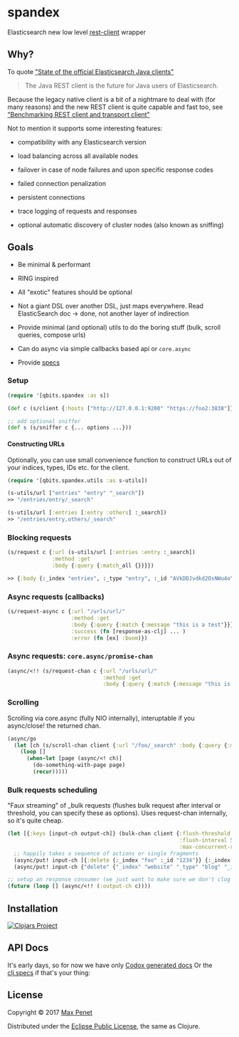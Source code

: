 # spandex
<!-- [![Build Status](https://travis-ci.org/mpenet/spandex.svg?branch=master)](https://travis-ci.org/mpenet/spandex) -->

Elasticsearch new low level [rest-client](https://www.elastic.co/guide/en/elasticsearch/client/java-rest/current/java-rest.html) wrapper

## Why?

To quote ["State of the official Elasticsearch Java clients"](https://www.elastic.co/blog/state-of-the-official-elasticsearch-java-clients)

> The Java REST client is the future for Java users of Elasticsearch.

Because the legacy native client is a bit of a nightmare to deal with
(for many reasons) and the new REST client is quite capable and fast
too, see ["Benchmarking REST client and transport client"](https://www.elastic.co/blog/benchmarking-rest-client-transport-client)

Not to mention it supports some interesting features:

* compatibility with any Elasticsearch version

* load balancing across all available nodes

* failover in case of node failures and upon specific response codes

* failed connection penalization

* persistent connections

* trace logging of requests and responses

* optional automatic discovery of cluster nodes (also known as sniffing)

## Goals

* Be minimal & performant

* RING inspired

* All "exotic" features should be optional

* Not a giant DSL over another DSL, just maps everywhere.
  Read ElasticSearch doc -> done, not another layer of indirection

* Provide minimal (and optional) utils to do the boring stuff
  (bulk, scroll queries, compose urls)

* Can do async via simple callbacks based api or `core.async`

* Provide [specs](https://github.com/mpenet/spandex/blob/master/src/clj/qbits/spandex/spec.clj)

### Setup

```clojure
(require '[qbits.spandex :as s])

(def c (s/client {:hosts ["http://127.0.0.1:9200" "https://foo2:3838"]}))

;; add optional sniffer
(def s (s/sniffer c {... options ...}))
```

#### Constructing URLs

Optionally, you can use small convenience function to construct URLs out of
your indices, types, IDs etc. for the client.

```clojure
(require '[qbits.spandex.utils :as s-utils])

(s-utils/url ["entries" "entry" "_search"])
>> "/entries/entry/_search"

(s-utils/url [:entries [:entry :others] :_search])
>> "/entries/entry,others/_search"
```

### Blocking requests

```clojure
(s/request c {:url (s-utils/url [:entries :entry :_search])
              :method :get
              :body {:query {:match_all {}}}})

>> {:body {:_index "entries", :_type "entry", :_id "AVkDDJvdkd2OsNWu4oYk", :_version 1, :_shards {:total 2, :successful 1, :failed 0}, :created true}, :status 201, :headers {"Content-Type" "application/json; charset=UTF-8", "Content-Length" "141"}, :host #object[org.apache.http.HttpHost 0x62b90fad "http://127.0.0.1:9200"]}
```

### Async requests (callbacks)

```clojure
(s/request-async c {:url "/urls/url/"
                    :method :get
                    :body {:query {:match {:message "this is a test"}}}
                    :success (fn [response-as-clj] ... )
                    :error (fn [ex] :boom)})
```

### Async requests: `core.async/promise-chan`

``` clojure
(async/<!! (s/request-chan c {:url "/urls/url/"
                              :method :get
                              :body {:query {:match {:message "this is a test"}}}}))
```

### Scrolling
Scrolling via core.async (fully NIO internally), interuptable if you
async/close! the returned chan.

``` clojure
(async/go
  (let [ch (s/scroll-chan client {:url "/foo/_search" :body {:query {:match_all {}}}})]
    (loop []
      (when-let [page (async/<! ch)]
        (do-something-with-page page)
        (recur)))))
```

### Bulk requests scheduling

"Faux streaming" of _bulk requests (flushes bulk request after
interval or threshold, you can specify these as options). Uses
request-chan internally, so it's quite cheap.

```clojure
(let [{:keys [input-ch output-ch]} (bulk-chan client {:flush-threshold 100
                                                      :flush-interval 5000
                                                      :max-concurrent-requests 3})]
  ;; happily takes a sequence of actions or single fragments
  (async/put! input-ch [{:delete {:_index "foo" :_id "1234"}} {:_index :bar} {:create {...}}])
  (async/put! input-ch {"delete" {"_index" "website" "_type" "blog" "_id" "123"}}))

;; setup an response consumer (we just want to make sure we don't clog this channel)
(future (loop [] (async/<!! (:output-ch c))))
```

## Installation

[![Clojars Project](https://img.shields.io/clojars/v/cc.qbits/spandex.svg)](https://clojars.org/cc.qbits/spandex)

## API Docs

It's early days, so for now we have only [Codox generated docs](https://mpenet.github.io/spandex/qbits.spandex.html#var-client)
Or the [clj.specs](https://github.com/mpenet/spandex/blob/master/src/clj/qbits/spandex/spec.clj) if that's your thing:

## License

Copyright © 2017 [Max Penet](http://twitter.com/mpenet)

Distributed under the
[Eclipse Public License](http://www.eclipse.org/legal/epl-v10.html),
the same as Clojure.
